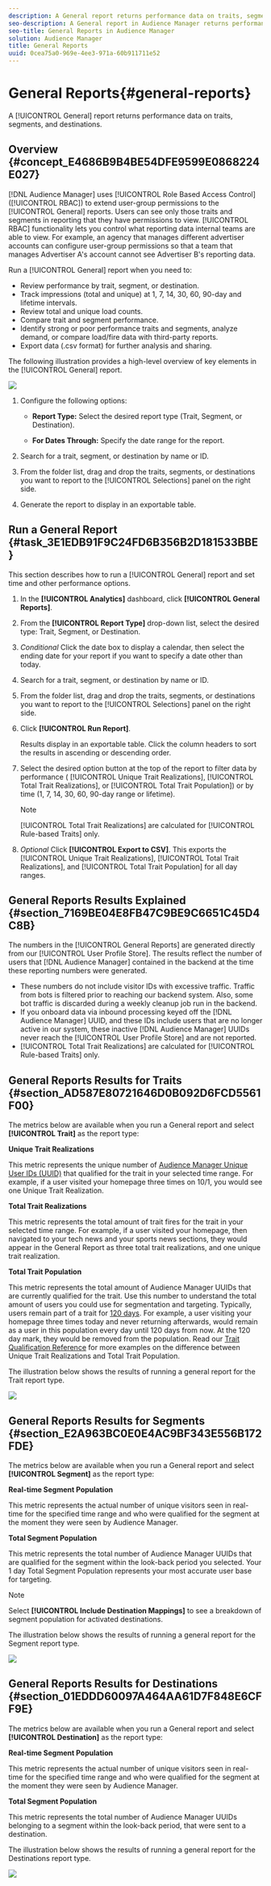 ```yaml
---
description: A General report returns performance data on traits, segments, and destinations.
seo-description: A General report in Audience Manager returns performance data on traits, segments, and destinations.
seo-title: General Reports in Audience Manager
solution: Audience Manager
title: General Reports
uuid: 0cea75a0-969e-4ee3-971a-60b911711e52
---
```


# General Reports{#general-reports}

A [!UICONTROL General] report returns performance data on traits, segments, and destinations.

## Overview {#concept_E4686B9B4BE54DFE9599E0868224E027}

<!-- 

c_general_reports.xml

 -->

[!DNL Audience Manager] uses [!UICONTROL Role Based Access Control] ([!UICONTROL RBAC]) to extend user-group permissions to the [!UICONTROL General] reports. Users can see only those traits and segments in reporting that they have permissions to view. [!UICONTROL RBAC] functionality lets you control what reporting data internal teams are able to view. For example, an agency that manages different advertiser accounts can configure user-group permissions so that a team that manages Advertiser A's account cannot see Advertiser B's reporting data.

Run a [!UICONTROL General] report when you need to:

* Review performance by trait, segment, or destination.
* Track impressions (total and unique) at 1, 7, 14, 30, 60, 90-day and lifetime intervals. 
* Review total and unique load counts.
* Compare trait and segment performance.
* Identify strong or poor performance traits and segments, analyze demand, or compare load/fire data with third-party reports. 
* Export data (.csv format) for further analysis and sharing.

The following illustration provides a high-level overview of key elements in the [!UICONTROL General] report.

![](assets/general_reports_border.jpg)

1. Configure the following options:

   * **Report Type:** Select the desired report type (Trait, Segment, or Destination).

   * **For Dates Through:** Specify the date range for the report.

2. Search for a trait, segment, or destination by name or ID.
3. From the folder list, drag and drop the traits, segments, or destinations you want to report to the [!UICONTROL Selections] panel on the right side.
4. Generate the report to display in an exportable table.

## Run a General Report {#task_3E1EDB91F9C24FD6B356B2D181533BBE}

This section describes how to run a [!UICONTROL General] report and set time and other performance options. 

<!-- 

t_run_general_report.xml

 -->

1. In the **[!UICONTROL Analytics]** dashboard, click **[!UICONTROL General Reports]**.
1. From the **[!UICONTROL Report Type]** drop-down list, select the desired type: Trait, Segment, or Destination.
1. *Conditional* Click the date box to display a calendar, then select the ending date for your report if you want to specify a date other than today.
1. Search for a trait, segment, or destination by name or ID.
1. From the folder list, drag and drop the traits, segments, or destinations you want to report to the [!UICONTROL Selections] panel on the right side.
1. Click **[!UICONTROL Run Report]**.

   Results display in an exportable table. Click the column headers to sort the results in ascending or descending order. 
1. Select the desired option button at the top of the report to filter data by performance ( [!UICONTROL Unique Trait Realizations], [!UICONTROL Total Trait Realizations], or [!UICONTROL Total Trait Population]) or by time (1, 7, 14, 30, 60, 90-day range or lifetime).

   >[!NOTE]
   >
   >[!UICONTROL Total Trait Realizations] are calculated for [!UICONTROL Rule-based Traits] only.

1. *Optional* Click **[!UICONTROL Export to CSV]**. This exports the [!UICONTROL Unique Trait Realizations], [!UICONTROL Total Trait Realizations], and [!UICONTROL Total Trait Population] for all day ranges.

## General Reports Results Explained {#section_7169BE04E8FB47C9BE9C6651C45D4C8B}

The numbers in the [!UICONTROL General Reports] are generated directly from our [!UICONTROL User Profile Store]. The results reflect the number of users that [!DNL Audience Manager] contained in the backend at the time these reporting numbers were generated.

* These numbers do not include visitor IDs with excessive traffic. Traffic from bots is filtered prior to reaching our backend system. Also, some bot traffic is discarded during a weekly cleanup job run in the backend.
* If you onboard data via inbound processing keyed off the [!DNL Audience Manager] UUID, and these IDs include users that are no longer active in our system, these inactive [!DNL Audience Manager] UUIDs never reach the [!UICONTROL User Profile Store] and are not reported.
* [!UICONTROL Total Trait Realizations] are calculated for [!UICONTROL Rule-based Traits] only.

## General Reports Results for Traits {#section_AD587E80721646D0B092D6FCD5561F00}

The metrics below are available when you run a General report and select **[!UICONTROL Trait]** as the report type:

**Unique Trait Realizations**

This metric represents the unique number of [Audience Manager Unique User IDs (UUID)](../reference/ids-in-aam.md#reference_D55EC67D86664B7499F3257BB870FEC8) that qualified for the trait in your selected time range. For example, if a user visited your homepage three times on 10/1, you would see one Unique Trait Realization.

**Total Trait Realizations**

This metric represents the total amount of trait fires for the trait in your selected time range. For example, if a user visited your homepage, then navigated to your tech news and your sports news sections, they would appear in the General Report as three total trait realizations, and one unique trait realization.

**Total Trait Population**

This metric represents the total amount of Audience Manager UUIDs that are currently qualified for the trait. Use this number to understand the total amount of users you could use for segmentation and targeting. Typically, users remain part of a trait for [120 days](../features/traits/create-onboarded-rule-based-traits.md#task_F17639E26C2744A0942461FCCD4D4DC7). For example, a user visiting your homepage three times today and never returning afterwards, would remain as a user in this population every day until 120 days from now. At the 120 day mark, they would be removed from the population. Read our [Trait Qualification Reference](../features/traits/trait-qualification-reference.md#concept_C27644821296475A84A7522847D92C9D) for more examples on the difference between Unique Trait Realizations and Total Trait Population.

The illustration below shows the results of running a general report for the Trait report type.

![](assets/general_reports_metrics.png)

## General Reports Results for Segments {#section_E2A963BC0E0E4AC9BF343E556B172FDE}

The metrics below are available when you run a General report and select **[!UICONTROL Segment]** as the report type:

**Real-time Segment Population**

This metric represents the actual number of unique visitors seen in real-time for the specified time range and who were qualified for the segment at the moment they were seen by Audience Manager.

**Total Segment Population**

This metric represents the total number of Audience Manager UUIDs that are qualified for the segment within the look-back period you selected. Your 1 day Total Segment Population represents your most accurate user base for targeting.

>[!NOTE]
>
>Select **[!UICONTROL Include Destination Mappings]** to see a breakdown of segment population for activated destinations.

The illustration below shows the results of running a general report for the Segment report type.

![](assets/general_reports_segment_metrics.png)

## General Reports Results for Destinations {#section_01EDDD60097A464AA61D7F848E6CFF9E}

The metrics below are available when you run a General report and select **[!UICONTROL Destination]** as the report type:

**Real-time Segment Population**

This metric represents the actual number of unique visitors seen in real-time for the specified time range and who were qualified for the segment at the moment they were seen by Audience Manager.

**Total Segment Population**

This metric represents the total number of Audience Manager UUIDs belonging to a segment within the look-back period, that were sent to a destination.

The illustration below shows the results of running a general report for the Destinations report type.

![](assets/general_reports_destinations.png)
